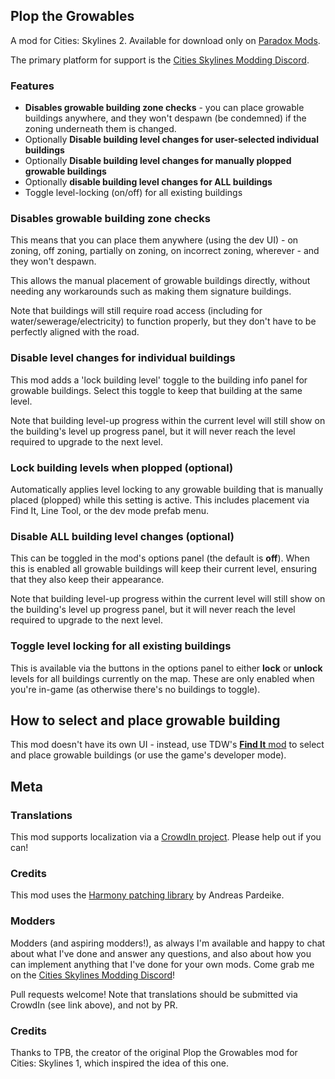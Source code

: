 ## Plop the Growables
A mod for Cities: Skylines 2.  Available for download only on [Paradox Mods](https://mods.paradoxplaza.com/mods/75826/Windows).

The primary platform for support is the [Cities Skylines Modding Discord](https://discord.gg/HTav7ARPs2).

### Features
- **Disables growable building zone checks** - you can place growable buildings anywhere, and they won't despawn (be condemned) if the zoning underneath them is changed.
- Optionally **Disable building level changes for user-selected individual buildings**
- Optionally **Disable building level changes for manually plopped growable buildings**
- Optionally **disable building level changes for ALL buildings**
- Toggle level-locking (on/off) for all existing buildings

### Disables growable building zone checks
This means that you can place them anywhere (using the dev UI) - on zoning, off zoning, partially on zoning, on incorrect zoning, wherever - and they won't despawn.

This allows the manual placement of growable buildings directly, without needing any workarounds such as making them signature buildings.

Note that buildings will still require road access (including for water/sewerage/electricity) to function properly, but they don't have to be perfectly aligned with the road.

### Disable level changes for individual buildings
This mod adds a 'lock building level' toggle to the building info panel for growable buildings.  Select this toggle to keep that building at the same level.

Note that building level-up progress within the current level will still show on the building's level up progress panel, but it will never reach the level required to upgrade to the next level.

### Lock building levels when plopped (optional)
Automatically applies level locking to any growable building that is manually placed (plopped) while this setting is active.  This includes placement via Find It, Line Tool, or the dev mode prefab menu.

### Disable ALL building level changes (optional)
This can be toggled in the mod's options panel (the default is **off**).  When this is enabled all growable buildings will keep their current level, ensuring that they also keep their appearance.

Note that building level-up progress within the current level will still show on the building's level up progress panel, but it will never reach the level required to upgrade to the next level.

### Toggle level locking for all existing buildings
This is available via the buttons in the options panel to either **lock** or **unlock** levels for all buildings currently on the map.  These are only enabled when you're in-game (as otherwise there's no buildings to toggle).

## How to select and place growable building
This mod doesn't have its own UI - instead, use TDW's [**Find It** mod](https://mods.paradoxplaza.com/mods/77240/Windows) to select and place growable buildings (or use the game's developer mode).

## Meta
### Translations
This mod supports localization via a [CrowdIn project](https://crowdin.com/project/plop-the-growables).  Please help out if you can!

### Credits
This mod uses the [Harmony patching library](https://github.com/pardeike/Harmony) by Andreas Pardeike.
### Modders
Modders (and aspiring modders!), as always I'm available and happy to chat about what I've done and answer any questions, and also about how you can implement anything that I've done for your own mods.  Come grab me on the [Cities Skylines Modding Discord](https://discord.gg/HTav7ARPs2)!

Pull requests welcome! Note that translations should be submitted via CrowdIn (see link above), and not by PR.

### Credits
Thanks to TPB, the creator of the original Plop the Growables mod for Cities: Skylines 1, which inspired the idea of this one.